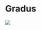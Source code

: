 # Gradus
<a href="https://zenhub.com"><img src="https://raw.githubusercontent.com/ZenHubIO/support/master/zenhub-badge.png"></a>
